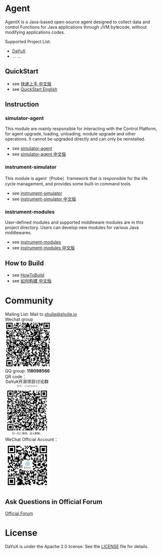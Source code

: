 # Agent

AgentX is a Java-based open-source agent designed to collect data and control Functions for Java applications through JVM bytecode, without modifying applications codes.

Supported Project List:
- [DaYuX](https://github.com/shulieTech/DaYuX)
- ... ...

## QuickStart

- see [快速上手 中文版](https://github.com/shulieTech/AgentX/blob/main/doc/QuickStart.md)
- see [QuickStart English](https://github.com/shulieTech/AgentX/blob/main/doc/QuickStartInEnglish.md)

## Instruction

### simulator-agent
This module are mainly responsible for interacting with the Control Platform, for agent upgrade, loading, unloading, module upgrade and other operations. It cannot be upgraded directly and can only be reinstalled.

- see [simulator-agent](https://github.com/shulieTech/AgentX/blob/main/doc/instrument-simulator/READMEInEnglish.md)
- see [simulator-agent 中文版](https://github.com/shulieTech/AgentX/blob/main/doc/instrument-simulator/README.md)


### instrument-simulator
This module is agent（Probe）framework that is responsible for the life cycle management, and provides some built-in command tools. 
- see [instrument-simulator](https://github.com/shulieTech/AgentX/blob/main/doc/instrument-simulator/READMEInEnglish.md)
- see [instrument-simulator 中文版](https://github.com/shulieTech/AgentX/blob/main/doc/instrument-simulator/README.md)

### instrument-modules
User-defined modules and supported middleware modules are in this project directory. Users can develop new modules for various Java middlewares. 

- see [instrument-modules](https://github.com/shulieTech/AgentX/blob/main/doc/instrument-modules/READMEInEnglish.md)
- see [instrument-modules 中文版](https://github.com/shulieTech/AgentX/blob/main/doc/instrument-modules/README.md)

## How to Build

- see [HowToBuild](https://github.com/shulieTech/AgentX/blob/main/doc/HowToBuildInEnglish.md)
- see [如何构建 中文版](https://github.com/shulieTech/AgentX/blob/main/doc/HowToBuild.md)


# Community
Mailing List: Mail to shulie@shulie.io<br/>
Wechat group<br/>
<img src="https://raw.githubusercontent.com/shulieTech/Images/main/code1.png" width="30%" height="30%">
<br/>
QQ group: **118098566**<br/>
QR code：<br/>
<img src="https://raw.githubusercontent.com/shulieTech/Images/main/qq_group2.png" width="30%" height="30%">
<br/>
WeChat Official Account：<br/>
<img src="https://raw.githubusercontent.com/shulieTech/Images/main/shulie.png" width="30%" height="30%">

## Ask Questions in Official Forum
[Official Forum](https://news.shulie.io/?page_id=2477)

# License
DaYuX is under the Apache 2.0 license. See the [LICENSE](https://github.com/shulieTech/DaYuX/blob/main/LICENSE?_blank) file for details.
